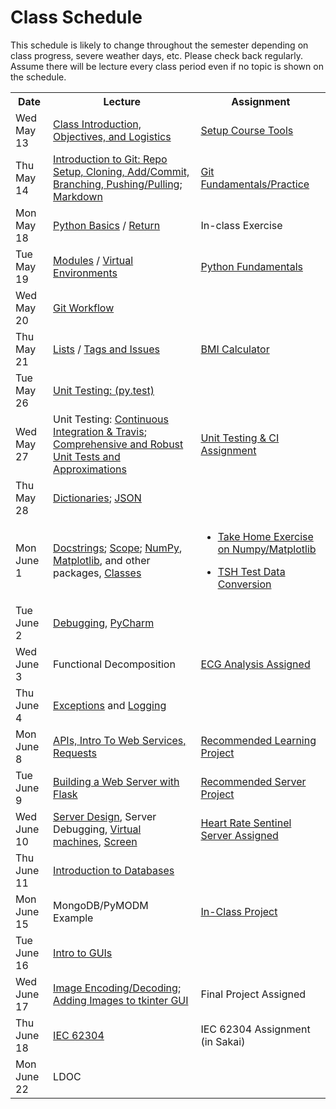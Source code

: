 # Class Schedule

This schedule is likely to change throughout the semester depending on class
progress, severe weather days, etc.  Please check back regularly.  Assume there 
will be lecture every class period even if no topic is shown on the schedule.

<table>

<tr>
<th>Date</th>
<th>Lecture</th>
<th>Assignment</th>
</tr>

<tr>
<td>Wed May 13</td>
    <td><a href="Lectures/Intro_Lecture.md">Class Introduction, Objectives, and Logistics</a></td>
    <td><a href="Assignments/01_tool_setup_git_intro.md">Setup Course Tools</a></td>
</tr>

<tr>
<td>Thu May 14</td>
    <td><a href="Lectures/intro_to_git.md">Introduction to Git:  Repo Setup, 
    Cloning, Add/Commit, Branching, Pushing/Pulling</a>;     
    <a href="Resources/markdown.md">Markdown</a></td>
  
   <td><a href="Assignments/02_git_fundamentals_practice.md">Git Fundamentals/Practice</a></td
</tr>

<tr>
<td>Mon May 18</td>
    <td><a href="Lectures/python_basics.md">Python Basics</a> /
    <a href="Lectures/return_keyword.md">Return</a>
    </td>
    <td><!---<a href="Lectures/python_basics.md#exercise-before-next-class">--->In-class Exercise</a></td>
</tr>

<tr>
<td>Tue May 19</td>
    <td><a href="Lectures/modules.md">Modules</a> /
    <a href="Lectures/virtual_environments.md">Virtual Environments</a> 
    </td>
    <td><a href="Assignments/PythonFundamentalAssignment.md">Python Fundamentals</a></td>
</tr>

<tr>
<td>Wed May 20</td> 
    <td><a href="Lectures/git_workflow.md">Git Workflow</a> 
    </td>
    <td></td>
</tr>

<tr>
<td>Thu May 21</td>
    <td> 
    <a href="Lectures/lists.md">Lists</a> / 
    <a href="Lectures/git_workflow_more.md">Tags and Issues</a> 
    </td>
    <td><a href="Assignments/BMICalculatorAssignment.md">BMI Calculator</a></td>
</tr>

<tr>
<td>Tue May 26</td>
    <td><a href="Lectures/unit_testing.md">Unit Testing: (py.test)</a></td>
    <td></td>
</tr>

<tr>
<td>Wed May 27</td>
    <td>Unit Testing: <a href="Lectures/continuous_integration_travis.md">Continuous 
    Integration & Travis</a>;
    <a href="Lectures/robust_testing.md">Comprehensive and Robust Unit Tests and Approximations</a></td>
    <td><a href="Assignments/UnitTestingCIAssignment.md">Unit Testing & CI Assignment</a></td>
</tr>

<tr>
<td>Thu May 28</td>
    <td><a href="Lectures/dictionaries.md">Dictionaries</a>;
    <a href="Lectures/json.md">JSON</a></td>
    <td></td>
</tr>

<tr>
<td>Mon June 1</td>
    <td>
    <a href="Lectures/docstrings.md">Docstrings</a>; 
    <a href="Lectures/variable_scope.md">Scope</a>;
    <a href="Lectures/numpy.md">NumPy</a>, 
    <a href="Lectures/matplotlib.md">Matplotlib</a>, and other packages,
    <a href="Lectures/classes.md">Classes</a>
    </td>
    <td>
    
* <a href="Assignments/numpy_matplotlib_assignment.md">Take Home Exercise on Numpy/Matplotlib</a>

* <a href="Assignments/TSHTestDataConversion">TSH Test Data Conversion</a></td>

</tr>

<tr>
<td>Tue June 2</td>
    <td><a href="Lectures/debugging.md">Debugging</a>, 
    <a href="Resources/PyCharm">PyCharm</a> </td>
    <td></td>
</tr>

<tr>
<td>Wed June 3</td>
    <td>Functional Decomposition</td>
    <td><a href="Assignments/ECG_Analysis">ECG Analysis Assigned</a></td>
</tr>

<tr>
<td>Thu June 4</td>
    <td><a href="Lectures/exceptions_active_lecture.md">Exceptions</a> and 
    <a href="Lectures/logging.md">Logging</a>
    </td>
    <td></td>
</tr>

<tr>
<td>Mon June 8</td>
    <td> 
    <!---<a href="Lectures/sphinx.md">Sphinx</a>--->
    <a href="Lectures/apis_webservices_requests.md">
    APIs, Intro To Web Services, Requests</a>  
    </td>
    <td><a href="Lectures/name_server_project.md">Recommended Learning Project</a></td>
</tr>

<tr>
<td>Tue June 9</td>
    <td>
    <a href="Lectures/flask_server_setup.md">
           Building a Web Server with Flask</a>
    </td>
    <td><a href="Lectures/time_server_project.md">Recommended Server Project
    </a></td>
</tr>


<tr>
<td>Wed June 10</td>
    <td><a href="Lectures/server_code_design.md">Server Design</a>, Server Debugging,   
    <a href="Resources/virtual_machines.md">Virtual machines</a>,
    <a href="Resources/WebServices/screen.md">Screen</a></td>
    <td><a href="Assignments/heart_rate_sentinel_server_assignment.md">Heart Rate Sentinel Server Assigned</td>
    </tr>

<tr>
<td>Thu June 11</td>
    <td> <a href="Lectures/databases.md">Introduction to Databases</a></td>
    <td></td>
</tr>

<tr>
<td>Mon June 15</td>
    <td>MongoDB/PyMODM Example</td>
    <td><a href="Lectures/database_class_work.md">In-Class Project</a></td>
</tr>

<tr>
<td>Tue June 16</td>
    <td><a href="Lectures/intro_to_gui.md">Intro to GUIs</a>
    </td>
    <td></td> 
</tr>

<tr>
<td>Wed June 17</td>
    <td><a href="Lectures/image_encoding_decoding.md">Image Encoding/Decoding</a>;
    <a href="Resources/tkinter_images.md">Adding Images to tkinter GUI</a></td>
    <td><!---<a href="Assignments/final_image_processor.md">--->Final Project Assigned</a></td>
</tr>

<tr>
<td>Thu June 18</td>
    <td><a href="https://en.wikipedia.org/wiki/IEC_62304">IEC 62304</a>
    </td>
    <td>IEC 62304 Assignment (in Sakai)
    </td>
</tr>

<tr>
  <td>Mon June 22</td>
  <td>
 LDOC
 
  </td>
    <td>

</tr>




<!--<a href="Lectures/intro_to_security.md">Introduction to Security</a>-->

<!--<a href="Lectures/testing_fixtures_and_other_testing.md">Unit Testing:  Testing Fixtures</a>-->
  

<table>
